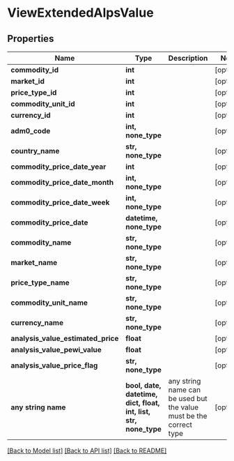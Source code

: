 # ViewExtendedAlpsValue


## Properties
Name | Type | Description | Notes
------------ | ------------- | ------------- | -------------
**commodity_id** | **int** |  | [optional] 
**market_id** | **int** |  | [optional] 
**price_type_id** | **int** |  | [optional] 
**commodity_unit_id** | **int** |  | [optional] 
**currency_id** | **int** |  | [optional] 
**adm0_code** | **int, none_type** |  | [optional] 
**country_name** | **str, none_type** |  | [optional] 
**commodity_price_date_year** | **int** |  | [optional] 
**commodity_price_date_month** | **int, none_type** |  | [optional] 
**commodity_price_date_week** | **int, none_type** |  | [optional] 
**commodity_price_date** | **datetime, none_type** |  | [optional] 
**commodity_name** | **str, none_type** |  | [optional] 
**market_name** | **str, none_type** |  | [optional] 
**price_type_name** | **str, none_type** |  | [optional] 
**commodity_unit_name** | **str, none_type** |  | [optional] 
**currency_name** | **str, none_type** |  | [optional] 
**analysis_value_estimated_price** | **float** |  | [optional] 
**analysis_value_pewi_value** | **float** |  | [optional] 
**analysis_value_price_flag** | **str, none_type** |  | [optional] 
**any string name** | **bool, date, datetime, dict, float, int, list, str, none_type** | any string name can be used but the value must be the correct type | [optional]

[[Back to Model list]](../README.md#documentation-for-models) [[Back to API list]](../README.md#documentation-for-api-endpoints) [[Back to README]](../README.md)


